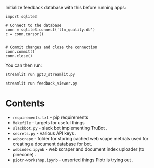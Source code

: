 Initialize feedback database with this before running apps:

```
import sqlite3

# Connect to the database
conn = sqlite3.connect('llm_quality.db')
c = conn.cursor()


# Commit changes and close the connection
conn.commit()
conn.close()
```

You can then run:

`streamlit run gpt3_streamlit.py`

`streamlit run feedback_viewer.py`

# Contents

- `requirements.txt` - pip requirements
- `Makefile` - targets for useful things
- `slackbot.py` - slack bot implementing TruBot .
- `secrets.py` - various API keys .
- `webscrape` - folder for storing cached web scape metrials used for creating a document database for bot.
- `webindex.ipynb` - web scraper and document index uploader (to pinecone) .
- `piotr-workshop.ipynb` - unsorted things Piotr is trying out .